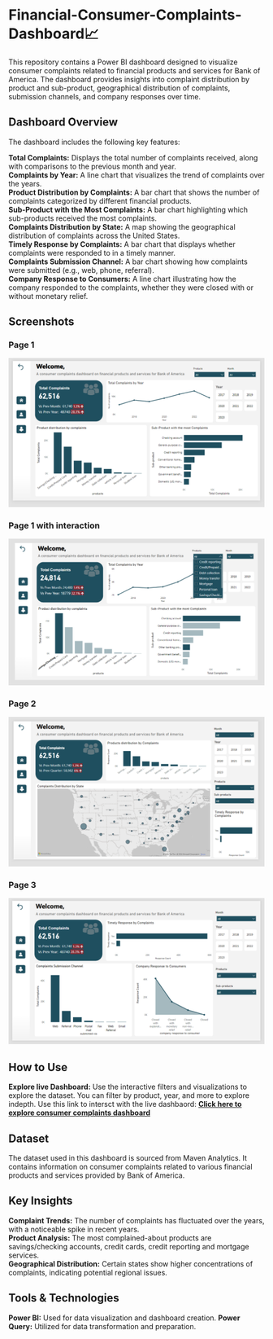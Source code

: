 # Financial-Consumer-Complaints-Dashboard📈
This repository contains a Power BI dashboard designed to visualize consumer complaints related to financial products and services for Bank of America. The dashboard provides insights into complaint distribution by product and sub-product, geographical distribution of complaints, submission channels, and company responses over time.
## Dashboard Overview
The dashboard includes the following key features:

**Total Complaints:** Displays the total number of complaints received, along with comparisons to the previous month and year.<br>
**Complaints by Year:** A line chart that visualizes the trend of complaints over the years. <br>
**Product Distribution by Complaints:** A bar chart that shows the number of complaints categorized by different financial products. <br>
**Sub-Product with the Most Complaints:** A bar chart highlighting which sub-products received the most complaints. <br>
**Complaints Distribution by State:** A map showing the geographical distribution of complaints across the United States. <br>
**Timely Response by Complaints:** A bar chart that displays whether complaints were responded to in a timely manner. <br>
**Complaints Submission Channel:** A bar chart showing how complaints were submitted (e.g., web, phone, referral). <br>
**Company Response to Consumers:** A line chart illustrating how the company responded to the complaints, whether they were closed with or without monetary relief. <br>

## Screenshots

### Page 1
<img src="Dashboard Screenshots/page 1.PNG">

### Page 1 with interaction
<img src="Dashboard Screenshots/page 1 with slicer.PNG">

### Page 2
<img src="Dashboard Screenshots/page 2.PNG">

### Page 3
<img src="Dashboard Screenshots/page 3.PNG">

## How to Use
**Explore live Dashboard:** Use the interactive filters and visualizations to explore the dataset. You can filter by product, year, and more to explore indepth. Use this link to intersct with the live dashbaord:  **[Click here to explore consumer complaints dashboard](https://app.powerbi.com/view?r=eyJrIjoiZTQzNzNiZGUtNzEwNC00NjFhLWIyMWQtYTVmNzViZjI4ZmE2IiwidCI6IjJiYjUyNzlmLThkMTUtNDBlNy05OWUyLTJjYzIzMTg0YzE2NiIsImMiOjh9&disablecdnExpiration=1725164040)**

## Dataset
The dataset used in this dashboard is sourced from Maven Analytics. It contains information on consumer complaints related to various financial products and services provided by Bank of America.

## Key Insights
**Complaint Trends:** The number of complaints has fluctuated over the years, with a noticeable spike in recent years.<br>
**Product Analysis:** The most complained-about products are savings/checking accounts, credit cards, credit reporting and mortgage services.<br>
**Geographical Distribution:** Certain states show higher concentrations of complaints, indicating potential regional issues.<br>

## Tools & Technologies
**Power BI:** Used for data visualization and dashboard creation.
**Power Query:** Utilized for data transformation and preparation.

